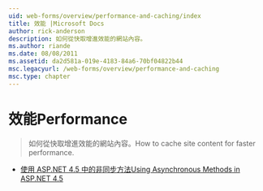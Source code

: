 ```yaml
---
uid: web-forms/overview/performance-and-caching/index
title: 效能 |Microsoft Docs
author: rick-anderson
description: 如何從快取增進效能的網站內容。
ms.author: riande
ms.date: 08/08/2011
ms.assetid: da2d581a-019e-4183-84a6-70bf04822b44
msc.legacyurl: /web-forms/overview/performance-and-caching
msc.type: chapter
---
```

<a name="performance"></a><span data-ttu-id="11bc4-103">效能</span><span class="sxs-lookup"><span data-stu-id="11bc4-103">Performance</span></span>
====================
> <span data-ttu-id="11bc4-104">如何從快取增進效能的網站內容。</span><span class="sxs-lookup"><span data-stu-id="11bc4-104">How to cache site content for faster performance.</span></span>


- [<span data-ttu-id="11bc4-105">使用 ASP.NET 4.5 中的非同步方法</span><span class="sxs-lookup"><span data-stu-id="11bc4-105">Using Asynchronous Methods in ASP.NET 4.5</span></span>](using-asynchronous-methods-in-aspnet-45.md)
